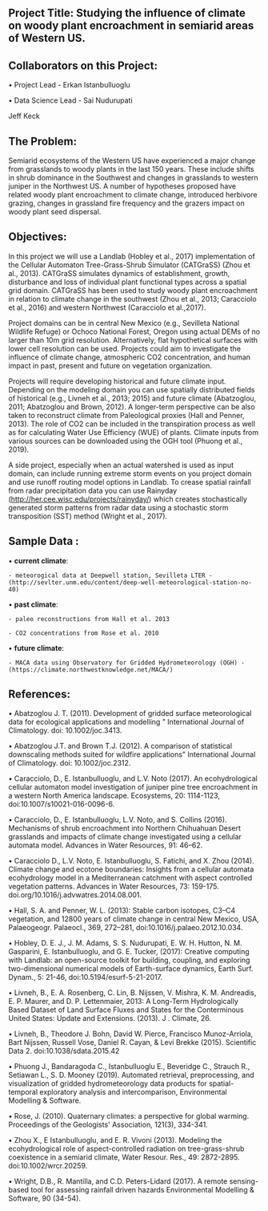 ## Project Title: Studying the influence of climate on woody plant encroachment in semiarid areas of Western US.

## Collaborators on this Project:
•	Project Lead - Erkan Istanbulluoglu

•	Data Science Lead - Sai Nudurupati

Jeff Keck


## The Problem:
Semiarid ecosystems of the Western US have experienced a major change from grasslands to woody plants in the last 150 years. These include shifts in shrub dominance in the Southwest and changes in grasslands to western juniper in the Northwest US. A number of hypotheses proposed have related woody plant encroachment to climate change, introduced herbivore grazing, changes in grassland fire frequency and the grazers impact on woody plant seed dispersal. 

## Objectives:
In this project we will use a Landlab (Hobley et al., 2017) implementation of the Cellular Automaton Tree-Grass-Shrub Simulator (CATGraSS) (Zhou et al., 2013). CATGraSS simulates dynamics of establishment, growth, disturbance and loss of individual plant functional types across a spatial grid domain. CATGraSS has been used to study woody plant encroachment in relation to climate change in the southwest (Zhou et al., 2013; Caracciolo et al., 2016) and western Northwest (Caracciolo et al.,2017).

Project domains can be in central New Mexico (e.g., Sevilleta National Wildlife Refuge) or Ochoco National Forest, Oregon using actual DEMs of no larger than 10m grid resolution. Alternatively, flat hypothetical surfaces with lower cell resolution can be used. Projects could aim to investigate the influence of climate change, atmospheric CO2 concentration, and human impact in past, present and future on vegetation organization. 

Projects will require developing historical and future climate input. Depending on the modeling domain you can use spatially distributed fields of historical (e.g., Livneh et al., 2013; 2015) and future climate (Abatzoglou, 2011; Abatzoglou and Brown, 2012). A longer-term perspective can be also taken to reconstruct climate from Paleological proxies (Hall and Penner, 2013). The role of CO2 can be included in the transpiration process as well as for calculating Water Use Efficiency (WUE) of plants. Climate inputs from various sources can be downloaded using the OGH tool (Phuong et al., 2019).

A side project, especially when an actual watershed is used as input domain, can include running extreme storm events on you project domain and use runoff routing model options in Landlab. To crease spatial rainfall from radar precipitation data you can use Rainyday (http://her.cee.wisc.edu/projects/rainyday/) which creates stochastically generated storm patterns from radar data using a stochastic storm transposition (SST) method (Wright et al., 2017). 

## Sample Data  : 
• **current climate**:

    - meteorogical data at Deepwell station, Sevilleta LTER - (http://sevlter.unm.edu/content/deep-well-meteorological-station-no-40)

• **past climate**:

    - paleo reconstructions from Hall et al. 2013
    
    - CO2 concentrations from Rose et al. 2010
     
• **future climate**:

    - MACA data using Observatory for Gridded Hydrometeorology (OGH) - (https://climate.northwestknowledge.net/MACA/)

## References: 

• Abatzoglou J. T. (2011). Development of gridded surface meteorological data for ecological applications and modelling " International Journal of Climatology. doi: 10.1002/joc.3413. 

• Abatzoglou J.T. and Brown T.J. (2012). A comparison of statistical downscaling methods suited for wildfire applications" International Journal of Climatology.   doi: 10.1002/joc.2312.

• Caracciolo, D., E. Istanbulluoglu, and L.V. Noto (2017). An ecohydrological cellular automaton model investigation of juniper pine tree encroachment in a western North America landscape. Ecosystems, 20: 1114-1123, doi:10.1007/s10021-016-0096-6.

• Caracciolo, D., E. Istanbulluoglu, L.V. Noto, and S. Collins (2016). Mechanisms of shrub encroachment into Northern Chihuahuan Desert grasslands and impacts of climate change investigated using a cellular automata model. Advances in Water Resources, 91: 46–62.

• Caracciolo D., L.V. Noto, E. Istanbulluoglu, S. Fatichi, and X. Zhou (2014). Climate change and ecotone boundaries: Insights from a cellular automata ecohydrology model in a Mediterranean catchment with aspect controlled vegetation patterns. Advances in Water Resources, 73: 159-175. doi.org/10.1016/j.advwatres.2014.08.001. 

• Hall, S. A. and Penner, W. L. (2013): Stable carbon isotopes, C3–C4 vegetation, and 12800 years of climate change in central New Mexico, USA, Palaeogeogr. Palaeocl., 369, 272–281, doi:10.1016/j.palaeo.2012.10.034.

• Hobley, D. E. J., J. M. Adams, S. S. Nudurupati, E. W. H. Hutton, N. M. Gasparini, E. Istanbulluoglu, and G. E. Tucker, (2017): Creative computing with Landlab: an open-source toolkit for building, coupling, and exploring two-dimensional numerical models of Earth-surface dynamics, Earth Surf. Dynam., 5: 21-46, doi:10.5194/esurf-5-21-2017.

• Livneh, B., E. A. Rosenberg, C. Lin, B. Nijssen, V. Mishra, K. M. Andreadis, E. P. Maurer, and D. P. Lettenmaier, 2013: A Long-Term Hydrologically Based Dataset of Land Surface Fluxes and States for the Conterminous United States: Update and Extensions. (2013). J . Climate, 26.  

• Livneh, B., Theodore J. Bohn, David W. Pierce, Francisco Munoz-Arriola, Bart Nijssen, Russell Vose, Daniel R. Cayan, & Levi Brekke (2015). Scientific Data 2. doi:10.1038/sdata.2015.42

• Phuong J., Bandaragoda C., Istanbulluoglu E., Beveridge C., Strauch R., Setiawan L., S. D. Mooney (2019).
Automated retrieval, preprocessing, and visualization of gridded hydrometeorology data products for spatial-temporal exploratory analysis and intercomparison, Environmental Modelling & Software.

• Rose, J. (2010). Quaternary climates: a perspective for global warming. Proceedings of the Geologists' Association, 121(3), 334-341.

• Zhou X., E Istanbulluoglu, and E. R. Vivoni (2013). Modeling the ecohydrological role of aspect-controlled radiation on tree-grass-shrub coexistence in a semiarid climate, Water Resour. Res., 49: 2872-2895. doi:10.1002/wrcr.20259. 

• Wright, D.B., R. Mantilla, and C.D. Peters-Lidard (2017). A remote sensing-based tool for assessing rainfall driven hazards Environmental Modelling & Software, 90 (34-54).
